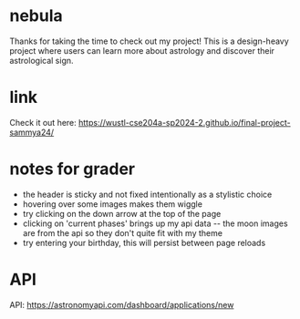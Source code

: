 # nebula
Thanks for taking the time to check out my project! This is a design-heavy project where users can learn more about astrology and discover their astrological sign.

# link
Check it out here: https://wustl-cse204a-sp2024-2.github.io/final-project-sammya24/

# notes for grader
- the header is sticky and not fixed intentionally as a stylistic choice
- hovering over some images makes them wiggle
- try clicking on the down arrow at the top of the page
- clicking on 'current phases' brings up my api data -- the moon images are from the api so they don't quite fit with my theme
- try entering your birthday, this will persist between page reloads

# API
API: https://astronomyapi.com/dashboard/applications/new
